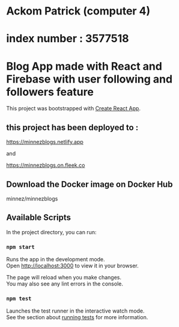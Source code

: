 # Ackom Patrick (computer 4)

# index number : 3577518

# Blog App made with React and Firebase with user following and followers feature

This project was bootstrapped with [Create React App](https://github.com/facebook/create-react-app).

## this project has been deployed to :

https://minnezblogs.netlify.app

and

https://minnezblogs.on.fleek.co

## Download the Docker image on Docker Hub

minnez/minnezblogs

## Available Scripts

In the project directory, you can run:

### `npm start`

Runs the app in the development mode.\
Open [http://localhost:3000](http://localhost:3000) to view it in your browser.

The page will reload when you make changes.\
You may also see any lint errors in the console.

### `npm test`

Launches the test runner in the interactive watch mode.\
See the section about [running tests](https://facebook.github.io/create-react-app/docs/running-tests) for more information.
